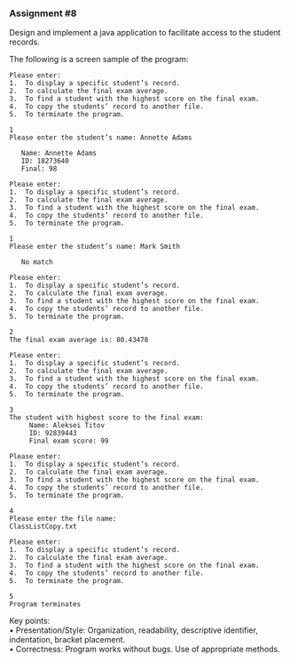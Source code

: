 ### Assignment #8
Design and implement a java application to facilitate access to the student records.  
  
  
  
The following is a screen sample of the program:  

    Please enter:
    1.	To display a specific student’s record.
    2.	To calculate the final exam average.
    3.	To find a student with the highest score on the final exam.
    4.	To copy the students’ record to another file.
    5.	To terminate the program.

    1
    Please enter the student’s name: Annette Adams  

       Name: Annette Adams
       ID: 18273640
       Final: 98

    Please enter:
    1.	To display a specific student’s record.
    2.	To calculate the final exam average.
    3.	To find a student with the highest score on the final exam.
    4.	To copy the students’ record to another file.
    5.	To terminate the program.

    1
    Please enter the student’s name: Mark Smith

       No match

    Please enter:
    1.	To display a specific student’s record.
    2.	To calculate the final exam average.
    3.	To find a student with the highest score on the final exam.
    4.	To copy the students’ record to another file.
    5.	To terminate the program.

    2
    The final exam average is: 80.43478

    Please enter:
    1.	To display a specific student’s record.
    2.	To calculate the final exam average.
    3.	To find a student with the highest score on the final exam.
    4.	To copy the students’ record to another file.
    5.	To terminate the program.

    3
    The student with highest score to the final exam:
         Name: Aleksei Titov
         ID: 92839443
         Final exam score: 99

    Please enter:
    1.	To display a specific student’s record.
    2.	To calculate the final exam average.
    3.	To find a student with the highest score on the final exam.
    4.	To copy the students’ record to another file.
    5.	To terminate the program.

    4
    Please enter the file name:
    ClassListCopy.txt

    Please enter:
    1.	To display a specific student’s record.
    2.	To calculate the final exam average.
    3.	To find a student with the highest score on the final exam.
    4.	To copy the students’ record to another file.
    5.	To terminate the program.

    5
    Program terminates


		
Key points:  
• Presentation/Style: Organization, readability, descriptive identifier, indentation, bracket placement.  
• Correctness: Program works without bugs. Use of appropriate methods.

